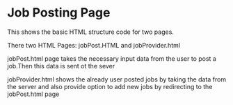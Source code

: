 # Job Posting Page
This shows the basic HTML structure code for two pages.

There two HTML Pages: jobPost.HTML and jobProvider.html

jobPost.html page takes the necessary input data from the user to post a job.Then this data is sent ot the sever

jobProvider.html shows the already user posted jobs by taking the data from the server and also provide option to add new jobs by redirecting to the jobPost.html page

